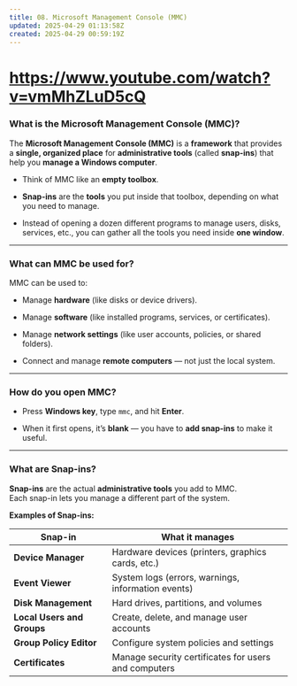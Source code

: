 ```yaml
---
title: 08. Microsoft Management Console (MMC)
updated: 2025-04-29 01:13:58Z
created: 2025-04-29 00:59:19Z
---
```


# https://www.youtube.com/watch?v=vmMhZLuD5cQ

### What is the **Microsoft Management Console (MMC)?**

The **Microsoft Management Console (MMC)** is a **framework** that provides a **single, organized place** for **administrative tools** (called **snap-ins**) that help you **manage a Windows computer**.

- Think of MMC like an **empty toolbox**.
    
- **Snap-ins** are the **tools** you put inside that toolbox, depending on what you need to manage.
    
- Instead of opening a dozen different programs to manage users, disks, services, etc., you can gather all the tools you need inside **one window**.
    

* * *

### What can MMC be used for?

MMC can be used to:

- Manage **hardware** (like disks or device drivers).
    
- Manage **software** (like installed programs, services, or certificates).
    
- Manage **network settings** (like user accounts, policies, or shared folders).
    
- Connect and manage **remote computers** — not just the local system.
    

* * *

### How do you open MMC?

- Press **Windows key**, type `mmc`, and hit **Enter**.
    
- When it first opens, it’s **blank** — you have to **add snap-ins** to make it useful.
    

* * *

### What are Snap-ins?

**Snap-ins** are the actual **administrative tools** you add to MMC.  
Each snap-in lets you manage a different part of the system.

**Examples of Snap-ins:**

| Snap-in | What it manages |
| --- | --- |
| **Device Manager** | Hardware devices (printers, graphics cards, etc.) |
| **Event Viewer** | System logs (errors, warnings, information events) |
| **Disk Management** | Hard drives, partitions, and volumes |
| **Local Users and Groups** | Create, delete, and manage user accounts |
| **Group Policy Editor** | Configure system policies and settings |
| **Certificates** | Manage security certificates for users and computers |